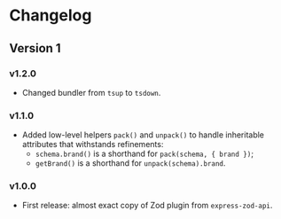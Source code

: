 # Changelog

## Version 1

### v1.2.0

- Changed bundler from `tsup` to `tsdown`.

### v1.1.0

- Added low-level helpers `pack()` and `unpack()` to handle inheritable attributes that withstands refinements:
  - `schema.brand()` is a shorthand for `pack(schema, { brand })`;
  - `getBrand()` is a shorthand for `unpack(schema).brand`.

### v1.0.0

- First release: almost exact copy of Zod plugin from `express-zod-api`.
